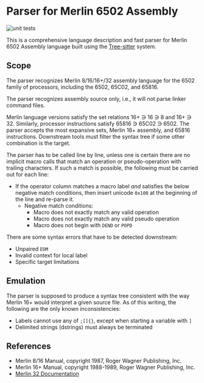 Parser for Merlin 6502 Assembly
===============================

![unit tests](https://github.com/dfgordon/tree-sitter-merlin6502/actions/workflows/node.js.yml/badge.svg)

This is a comprehensive language description and fast parser for Merlin 6502 Assembly language built using the [Tree-sitter](https://tree-sitter.github.io/tree-sitter/) system.

Scope
-----

The parser recognizes Merlin 8/16/16+/32 assembly language for the 6502 family of processors, including the 6502, 65C02, and 65816.

The parser recognizes assembly source only, i.e., it will not parse linker command files.

Merlin language versions satisfy the set relations 16+ ∋ 16 ∋ 8 and 16+ ∋ 32.  Similarly, processor instructions satisfy 65816 ∋ 65C02 ∋ 6502.  The parser accepts the most expansive sets, Merlin 16+ assembly, and 65816 instructions.  Downstream tools must filter the syntax tree if some other combination is the target.

The parser has to be called line by line, unless one is certain there are no implicit macro calls that match an operation or pseudo-operation with trailing characters.  If such a match is possible, the following must be carried out for each line:

* If the operator column matches a macro label *and* satisfies the below negative match conditions, then insert unicode `0x100` at the beginning of the line and re-parse it.
    - Negative match conditions:
        - Macro does not exactly match any valid operation
        - Macro does not exactly match any valid pseudo operation
        - Macro does not begin with `DEND` or `POPD`

There are some syntax errors that have to be detected downstream:

* Unpaired `EOM`
* Invalid context for local label
* Specific target limitations

Emulation
---------

The parser is supposed to produce a syntax tree consistent with the way Merlin 16+ would interpret a given source file.  As of this writing, the following are the only known inconsistencies:

* Labels cannot use any of `;[]{}`, except when starting a variable with `]`
* Delimited strings (dstrings) must always be terminated

References
-----------
* Merlin 8/16 Manual, copyright 1987, Roger Wagner Publishing, Inc.
* Merlin 16+ Manual, copyright 1988-1989, Roger Wagner Publishing, Inc.
* [Merlin 32 Documentation](https://brutaldeluxe.fr/products/crossdevtools/merlin/)